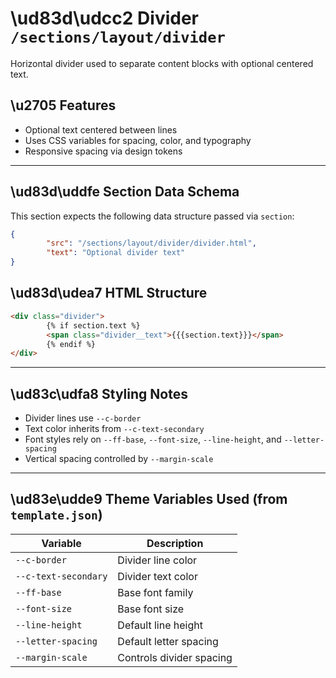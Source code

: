 # \ud83d\udcc2 Divider `/sections/layout/divider`

Horizontal divider used to separate content blocks with optional centered text.

## \u2705 Features

-   Optional text centered between lines
-   Uses CSS variables for spacing, color, and typography
-   Responsive spacing via design tokens

---

## \ud83d\uddfe Section Data Schema

This section expects the following data structure passed via `section`:

```json
{
        "src": "/sections/layout/divider/divider.html",
        "text": "Optional divider text"
}
```

## \ud83d\udea7 HTML Structure

```html
<div class="divider">
        {% if section.text %}
        <span class="divider__text">{{{section.text}}}</span>
        {% endif %}
</div>
```

---

## \ud83c\udfa8 Styling Notes

-   Divider lines use `--c-border`
-   Text color inherits from `--c-text-secondary`
-   Font styles rely on `--ff-base`, `--font-size`, `--line-height`, and `--letter-spacing`
-   Vertical spacing controlled by `--margin-scale`

---

## \ud83e\udde9 Theme Variables Used (from `template.json`)

| Variable              | Description                 |
| --------------------- | --------------------------- |
| `--c-border`          | Divider line color          |
| `--c-text-secondary`  | Divider text color          |
| `--ff-base`           | Base font family            |
| `--font-size`         | Base font size              |
| `--line-height`       | Default line height         |
| `--letter-spacing`    | Default letter spacing      |
| `--margin-scale`      | Controls divider spacing    |
